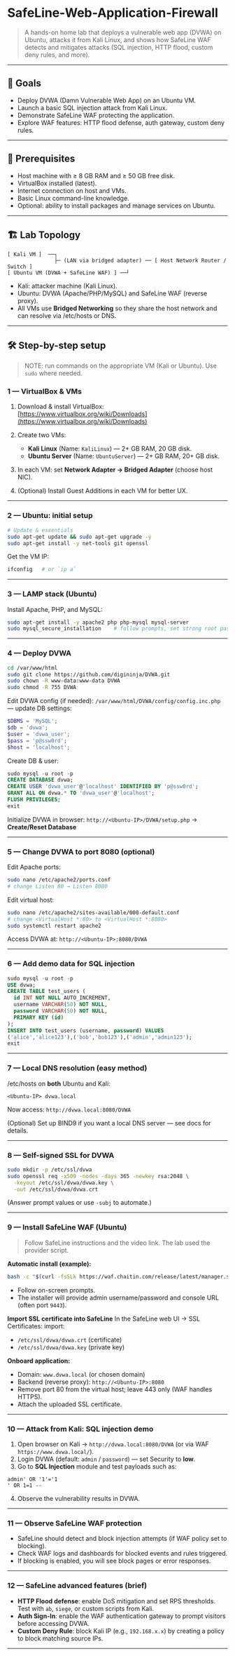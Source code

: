 # SafeLine-Web-Application-Firewall
> A hands-on home lab that deploys a vulnerable web app (DVWA) on Ubuntu, attacks it from Kali Linux, and shows how SafeLine WAF detects and mitigates attacks (SQL injection, HTTP flood, custom deny rules, and more).

---

## 🎯 Goals

* Deploy DVWA (Damn Vulnerable Web App) on an Ubuntu VM.
* Launch a basic SQL injection attack from Kali Linux.
* Demonstrate SafeLine WAF protecting the application.
* Explore WAF features: HTTP flood defense, auth gateway, custom deny rules.

---

## 🧰 Prerequisites

* Host machine with ≥ 8 GB RAM and ≥ 50 GB free disk.
* VirtualBox installed (latest).
* Internet connection on host and VMs.
* Basic Linux command-line knowledge.
* Optional: ability to install packages and manage services on Ubuntu.

---

## 🏗️ Lab Topology

```
[ Kali VM ]  ──┐
               ├─ (LAN via bridged adapter) ── [ Host Network Router / Switch ]
[ Ubuntu VM (DVWA + SafeLine WAF) ] ──┘
```

* Kali: attacker machine (Kali Linux).
* Ubuntu: DVWA (Apache/PHP/MySQL) and SafeLine WAF (reverse proxy).
* All VMs use **Bridged Networking** so they share the host network and can resolve via /etc/hosts or DNS.

---
## 🛠️ Step-by-step setup

> NOTE: run commands on the appropriate VM (Kali or Ubuntu). Use `sudo` where needed.

### 1 — VirtualBox & VMs

1. Download & install VirtualBox: [https://www.virtualbox.org/wiki/Downloads](https://www.virtualbox.org/wiki/Downloads)
2. Create two VMs:

   * **Kali Linux** (Name: `KaliLinux`) — 2+ GB RAM, 20 GB disk.
   * **Ubuntu Server** (Name: `UbuntuServer`) — 2+ GB RAM, 20+ GB disk.
3. In each VM: set **Network Adapter → Bridged Adapter** (choose host NIC).
4. (Optional) Install Guest Additions in each VM for better UX.

---

### 2 — Ubuntu: initial setup

```bash
# Update & essentials
sudo apt-get update && sudo apt-get upgrade -y
sudo apt-get install -y net-tools git openssl
```

Get the VM IP:

```bash
ifconfig   # or `ip a`
```

---

### 3 — LAMP stack (Ubuntu)

Install Apache, PHP, and MySQL:

```bash
sudo apt-get install -y apache2 php php-mysql mysql-server
sudo mysql_secure_installation    # follow prompts, set strong root password
```

---

### 4 — Deploy DVWA

```bash
cd /var/www/html
sudo git clone https://github.com/digininja/DVWA.git
sudo chown -R www-data:www-data DVWA
sudo chmod -R 755 DVWA
```

Edit DVWA config (if needed):
`/var/www/html/DVWA/config/config.inc.php` — update DB settings:

```php
$DBMS = 'MySQL';
$db = 'dvwa';
$user = 'dvwa_user';
$pass = 'p@ssw0rd';
$host = 'localhost';
```

Create DB & user:

```sql
sudo mysql -u root -p
CREATE DATABASE dvwa;
CREATE USER 'dvwa_user'@'localhost' IDENTIFIED BY 'p@ssw0rd';
GRANT ALL ON dvwa.* TO 'dvwa_user'@'localhost';
FLUSH PRIVILEGES;
exit
```

Initialize DVWA in browser: `http://<Ubuntu-IP>/DVWA/setup.php` → **Create/Reset Database**

---

### 5 — Change DVWA to port 8080 (optional)

Edit Apache ports:

```bash
sudo nano /etc/apache2/ports.conf
# change Listen 80 → Listen 8080
```

Edit virtual host:

```bash
sudo nano /etc/apache2/sites-available/000-default.conf
# change <VirtualHost *:80> to <VirtualHost *:8080>
sudo systemctl restart apache2
```

Access DVWA at: `http://<Ubuntu-IP>:8080/DVWA`

---

### 6 — Add demo data for SQL injection

```sql
sudo mysql -u root -p
USE dvwa;
CREATE TABLE test_users (
  id INT NOT NULL AUTO_INCREMENT,
  username VARCHAR(50) NOT NULL,
  password VARCHAR(50) NOT NULL,
  PRIMARY KEY (id)
);
INSERT INTO test_users (username, password) VALUES
('alice','alice123'),('bob','bob123'),('admin','admin123');
exit
```

---

### 7 — Local DNS resolution (easy method)

/etc/hosts on **both** Ubuntu and Kali:

```
<Ubuntu-IP> dvwa.local
```

Now access: `http://dvwa.local:8080/DVWA`

(Optional) Set up BIND9 if you want a local DNS server — see docs for details.

---

### 8 — Self-signed SSL for DVWA

```bash
sudo mkdir -p /etc/ssl/dvwa
sudo openssl req -x509 -nodes -days 365 -newkey rsa:2048 \
  -keyout /etc/ssl/dvwa/dvwa.key \
  -out /etc/ssl/dvwa/dvwa.crt
```

(Answer prompt values or use `-subj` to automate.)

---

### 9 — Install SafeLine WAF (Ubuntu)

> Follow SafeLine instructions and the video link. The lab used the provider script.

**Automatic install (example):**

```bash
bash -c "$(curl -fsSLk https://waf.chaitin.com/release/latest/manager.sh)" -- --en
```

* Follow on-screen prompts.
* The installer will provide admin username/password and console URL (often port `9443`).

**Import SSL certificate into SafeLine**
In the SafeLine web UI → SSL Certificates: import:

* `/etc/ssl/dvwa/dvwa.crt` (certificate)
* `/etc/ssl/dvwa/dvwa.key` (private key)

**Onboard application:**

* Domain: `www.dvwa.local` (or chosen domain)
* Backend (reverse proxy): `http://<Ubuntu-IP>:8080`
* Remove port 80 from the virtual host; leave 443 only (WAF handles HTTPS).
* Attach the uploaded SSL certificate.

---

### 10 — Attack from Kali: SQL injection demo

1. Open browser on Kali → `http://dvwa.local:8080/DVWA` (or via WAF `https://www.dvwa.local/`).
2. Login DVWA (default: `admin` / `password`) — set Security to **low**.
3. Go to **SQL Injection** module and test payloads such as:

```
admin' OR '1'='1
' OR 1=1 --
```

4. Observe the vulnerability results in DVWA.

---

### 11 — Observe SafeLine WAF protection

* SafeLine should detect and block injection attempts (if WAF policy set to blocking).
* Check WAF logs and dashboards for blocked events and rules triggered.
* If blocking is enabled, you will see block pages or error responses.

---

### 12 — SafeLine advanced features (brief)

* **HTTP Flood defense**: enable DoS mitigation and set RPS thresholds. Test with `ab`, `siege`, or custom scripts from Kali.
* **Auth Sign-In**: enable the WAF authentication gateway to prompt visitors before accessing DVWA.
* **Custom Deny Rule**: block Kali IP (e.g., `192.168.x.x`) by creating a policy to block matching source IPs.

---








